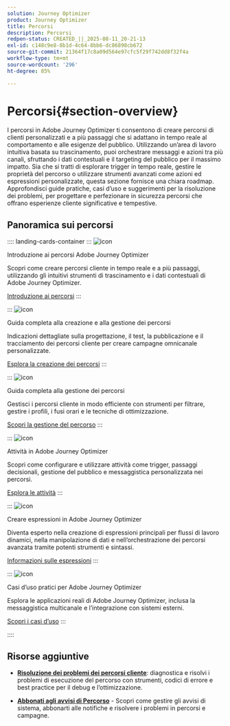 ```yaml
---
solution: Journey Optimizer
product: Journey Optimizer
title: Percorsi
description: Percorsi
redpen-status: CREATED_||_2025-08-11_20-21-13
exl-id: c148c9e8-8b1d-4c64-8bb6-dc86898cb672
source-git-commit: 21364f17c8a09d564e97cfc5f29f742dd8f32f4a
workflow-type: tm+mt
source-wordcount: '296'
ht-degree: 85%

---
```


# Percorsi{#section-overview}

I percorsi in Adobe Journey Optimizer ti consentono di creare percorsi di clienti personalizzati e a più passaggi che si adattano in tempo reale al comportamento e alle esigenze del pubblico. Utilizzando un’area di lavoro intuitiva basata su trascinamento, puoi orchestrare messaggi e azioni tra più canali, sfruttando i dati contestuali e il targeting del pubblico per il massimo impatto. Sia che si tratti di esplorare trigger in tempo reale, gestire le proprietà del percorso o utilizzare strumenti avanzati come azioni ed espressioni personalizzate, questa sezione fornisce una chiara roadmap. Approfondisci guide pratiche, casi d’uso e suggerimenti per la risoluzione dei problemi, per progettare e perfezionare in sicurezza percorsi che offrano esperienze cliente significative e tempestive.

## Panoramica sui percorsi

:::: landing-cards-container
:::
![icon](https://cdn.experienceleague.adobe.com/icons/circle-play.svg?lang=it)

Introduzione ai percorsi Adobe Journey Optimizer

Scopri come creare percorsi cliente in tempo reale e a più passaggi, utilizzando gli intuitivi strumenti di trascinamento e i dati contestuali di Adobe Journey Optimizer.

[Introduzione ai percorsi](../using/building-journeys/journey.md)
:::

:::
![icon](https://cdn.experienceleague.adobe.com/icons/list-check.svg?lang=it)

Guida completa alla creazione e alla gestione dei percorsi

Indicazioni dettagliate sulla progettazione, il test, la pubblicazione e il tracciamento dei percorsi cliente per creare campagne omnicanale personalizzate.

[Esplora la creazione dei percorsi](create-journey-landing-page.md)
:::

:::
![icon](https://cdn.experienceleague.adobe.com/icons/gear.svg?lang=it)

Guida completa alla gestione dei percorsi

Gestisci i percorsi cliente in modo efficiente con strumenti per filtrare, gestire i profili, i fusi orari e le tecniche di ottimizzazione.

[Scopri la gestione del percorso](manage-journey-landing-page.md)
:::

:::
![icon](https://cdn.experienceleague.adobe.com/icons/puzzle-piece.svg?lang=it)

Attività in Adobe Journey Optimizer

Scopri come configurare e utilizzare attività come trigger, passaggi decisionali, gestione del pubblico e messaggistica personalizzata nei percorsi.

[Esplora le attività](about-journey-building-landing-page.md)
:::

:::
![icon](https://cdn.experienceleague.adobe.com/icons/code-branch.svg?lang=it)

Creare espressioni in Adobe Journey Optimizer

Diventa esperto nella creazione di espressioni principali per flussi di lavoro dinamici, nella manipolazione di dati e nell’orchestrazione dei percorsi avanzata tramite potenti strumenti e sintassi.

[Informazioni sulle espressioni](building-advanced-conditions-journeys-landing-page.md)
:::

:::
![icon](https://cdn.experienceleague.adobe.com/icons/bullseye.svg?lang=it)

Casi d’uso pratici per Adobe Journey Optimizer

Esplora le applicazioni reali di Adobe Journey Optimizer, inclusa la messaggistica multicanale e l’integrazione con sistemi esterni.

[Scopri i casi d’uso](journey-use-cases-landing-page.md)
:::

::::


## Risorse aggiuntive

- **[Risoluzione dei problemi dei percorsi cliente](troubleshoot-journey-landing-page.md)**: diagnostica e risolvi i problemi di esecuzione del percorso con strumenti, codici di errore e best practice per il debug e l’ottimizzazione.

- **[Abbonati agli avvisi di Percorso](../using/reports/alerts.md)** - Scopri come gestire gli avvisi di sistema, abbonarti alle notifiche e risolvere i problemi in percorsi e campagne.


